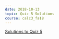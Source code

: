 ```yaml
---
date: 2018-10-13
topic: Quiz 5 Solutions
course: calc3_fa18
---
```


[Solutions to Quiz 5](http://ckottke.ncf.edu/calc3_fa18/quiz5_solns.pdf)

